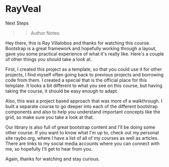 <!-- .slide: data-state="title" -->

# RayVeal

Next Steps

> > Author Notes:

Hey there, this is Ray Villalobos and thanks for watching this course. Bootstrap is a great framework and hopefully working through a layout, gave you some practical experience of what it's really like. Here's a couple of other things you should take a look at.

First, I created this project as a template, so that you could use it for other projects, I find myself often going back to previous projects and borrowing code from them. I created a special that is the official place for this template. It looks a bit different to what you see on this course, but having taking the course, it should be easy enough to adapt.

Also, this was a project based approach that was more of a walkthrough. I built a separate course to go deeper into each of the different bootstrap components and also to help you understand important concepts like the grid, so make sure you take a look at that.

Our library is also full of great bootstrap content and I'll be doing some other course. If you want to know what I'm up to, check out my personal site raybo.org, where I have a list of all of my courses as well as articles. There are links to my social media accounts where you can connect with me, so hopefully I'll get to hear from you.

Again, thanks for watching and stay curious.
